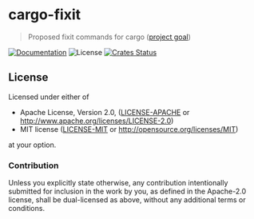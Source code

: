 # cargo-fixit

> Proposed fixit commands for cargo ([project goal](https://rust-lang.github.io/rust-project-goals/2025h1/cargo-fixit.html))

[![Documentation](https://img.shields.io/badge/docs-master-blue.svg)][Documentation]
![License](https://img.shields.io/crates/l/cargo-fixit.svg)
[![Crates Status](https://img.shields.io/crates/v/cargo-fixit.svg)][Crates.io]

## License

Licensed under either of

* Apache License, Version 2.0, ([LICENSE-APACHE](LICENSE-APACHE) or <http://www.apache.org/licenses/LICENSE-2.0>)
* MIT license ([LICENSE-MIT](LICENSE-MIT) or <http://opensource.org/licenses/MIT>)

at your option.

### Contribution

Unless you explicitly state otherwise, any contribution intentionally
submitted for inclusion in the work by you, as defined in the Apache-2.0
license, shall be dual-licensed as above, without any additional terms or
conditions.

[Crates.io]: https://crates.io/crates/cargo-fixit
[Documentation]: https://docs.rs/cargo-fixit
